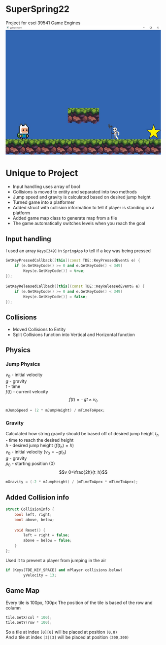 # SuperSpring22
Project for csci 39541 Game Engines
![Game Preview](game_prev.jpg)
# Unique to Project
- Input handling uses array of bool
- Collisions is moved to entity and separated into two methods
- Jump speed and gravity is calculated based on desired jump height
- Turned game into a platformer
- Added struct with collision information to tell if player is standing on a platform
- Added game map class to generate map from a file
- The game automatically switches levels when you reach the goal

## Input handling
I used an array `Keys[349]` in `SpringApp` to tell if a key was being pressed
```cpp
SetKeyPressedCallback([this](const TDE::KeyPressedEvent& e) {
	if (e.GetKeyCode() >= 0 and e.GetKeyCode() < 349)
		Keys[e.GetKeyCode()] = true;
});

SetKeyReleasedCallback([this](const TDE::KeyReleasedEvent& e) {
	if (e.GetKeyCode() >= 0 and e.GetKeyCode() < 349)
		Keys[e.GetKeyCode()] = false;
});
```
## Collisions
- Moved Collisions to Entity
- Split Collisions function into Vertical and Horizontal function
## Physics
### Jump Physics
$v_0$ - initial velocity \
$g$ - gravity \
$t$ - time \
$f(t)$ - current velocity \
$$f(t) = -gt \times v_0$$
```cpp
mJumpSpeed = (2 * mJumpHeight) / mTimeToApex;
```
### Gravity
Calculated how string gravity should be based off of desired jump height
$t_h$ - time to reach the desired height \
$h$ - desired jump height ($f(t_h) = h$) \
$v_0$ - initial velocity ($v_0=-gt_h$) \
$g$ - gravity \
$p_0$ - starting position ($0$) \
$$v_0=\frac{2h}{t_h}$$
```cpp
mGravity = (-2 * mJumpHeight) / (mTimeToApex * mTimeToApex);
```
## Added Collision info 
```cpp
struct CollisionInfo {
	bool left, right;
	bool above, below;

	void Reset() {
		left = right = false;
		above = below = false;
	}
};
```
Used it to prevent a player from jumping in the air
```cpp
if (Keys[TDE_KEY_SPACE] and mPlayer.collisions.below)
		yVelocity = 13;
```
## Game Map
Every tile is 100px, 100px
The position of the tile is based of the row and column
```cpp
tile.SetX(col * 100);
tile.SetY(row * 100);
```
So a tile at index `[0][0]` will be placed at position `(0,0)` \
And a tile at index `[2][3]` will be placed at position `(200,300)`
